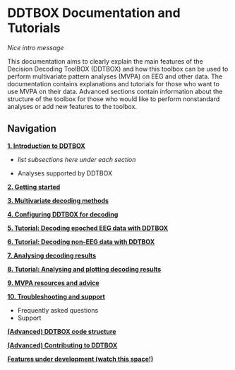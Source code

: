 # DDTBOX Documentation and Tutorials

*Nice intro message*

This documentation aims to clearly explain the main features of the Decision Decoding ToolBOX (DDTBOX) and how this toolbox can be used to perform multivariate pattern analyses (MVPA) on EEG and other data. The documentation contains explanations and tutorials for those who want to use MVPA on their data. Advanced sections contain information about the structure of the toolbox for those who would like to perform nonstandard analyses or add new features to the toolbox. 

## Navigation

[**1. Introduction to DDTBOX**](https://github.com/DDTBOX/tutorials/blob/master/Introduction-to-DDTBOX.md)

- _list subsections here under each section_

- Analyses supported by DDTBOX

[**2. Getting started**](https://github.com/DDTBOX/tutorials/blob/master/Getting-Started.md)

[**3. Multivariate decoding methods**](https://github.com/DDTBOX/tutorials/blob/master/Multivariate-Decoding-Methods.md)

[**4. Configuring DDTBOX for decoding**](https://github.com/DDTBOX/tutorials/blob/master/Configuring-DDTBOX-For-Decoding.md)

[**5. Tutorial: Decoding epoched EEG data with DDTBOX**](https://github.com/DDTBOX/tutorials/blob/master/Tutorial-Decoding-Epoched-EEG-Data.md)

[**6. Tutorial: Decoding non-EEG data with DDTBOX**](https://github.com/DDTBOX/tutorials/blob/master/Tutorial-Decoding-Non-EEG%20Data.md)

[**7. Analysing decoding results**](https://github.com/DDTBOX/tutorials/blob/master/Analysing-Decoding-Results.md)

[**8. Tutorial: Analysing and plotting decoding results**](https://github.com/DDTBOX/tutorials/blob/master/Tutorial-Analysing-and-Plotting-Decoding-Results.md)

[**9. MVPA resources and advice**](https://github.com/DDTBOX/tutorials/blob/master/MVPA-Resources-and-Advice.md)

[**10. Troubleshooting and support**](https://github.com/DDTBOX/tutorials/blob/master/Troubleshooting-and-Support.md)

- Frequently asked questions
- Support

[**(Advanced) DDTBOX code structure**](https://github.com/DDTBOX/tutorials/blob/master/DDTBOX-Code-Structure.md)

[**(Advanced) Contributing to DDTBOX**](https://github.com/DDTBOX/tutorials/blob/master/Contributing-to-DDTBOX.md)

[**Features under development (watch this space!)**](https://github.com/DDTBOX/tutorials/blob/master/Features-Under-Development.md)